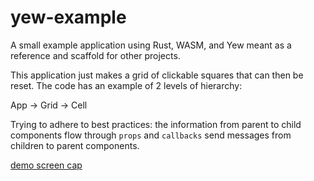 # yew-example
A small example application using Rust, WASM, and Yew meant as a reference and scaffold for other projects.

This application just makes a grid of clickable squares that can then be reset. The code has an example of 2 levels of hierarchy:

App -> Grid -> Cell

Trying to adhere to best practices: the information from parent to child components flow through `props` and `callbacks` send messages from children to parent components. 

[demo screen cap](https://user-images.githubusercontent.com/42484306/183918788-bb0b85dd-4d33-48dc-bfec-834152b62de6.mov)
